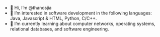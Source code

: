 - 👋 Hi, I’m @thanosjia
- 👀 I’m interested in software development in the following languages: Java, Javascript & HTML, Python, C/C++.
- 🌱 I’m currently learning about computer networks, operating systems, relational databases, and software engineering.

<!---
thanosjia/thanosjia is a ✨ special ✨ repository because its `README.md` (this file) appears on your GitHub profile.
You can click the Preview link to take a look at your changes.
--->
